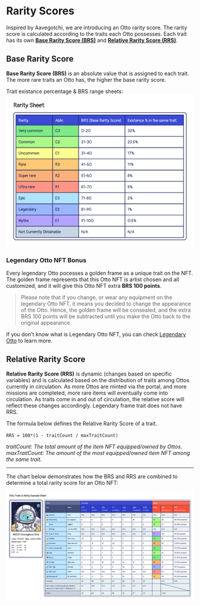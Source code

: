 # Rarity Scores

Inspired by Aavegotchi, we are introducing an Otto rarity score. The rarity score is calculated according to the traits each Otto possesses. Each trait has its own **[Base Rarity Score (BRS)](#brs)** and **[Relative Rarity Score (RRS)](#rrs)**.

## Base Rarity Score <a href="#brs" id="brs"></a>

**Base Rarity Score (BRS)** is an absolute value that is assigned to each trait. The more rare traits an Otto has, the higher the base rarity score. 

Trait existance percentage & BRS range sheets:
![Rarity Sheets](img/RaritySheet.jpg)

### Legendary Otto NFT Bonus

Every legendary Otto pocesses a golden frame as a unique trait on the NFT. The golden frame represents that this Otto NFT is artist chosen and all customized, and it will give this Otto NFT extra **BRS 100 points**.

> Please note that if you change, or wear any equipment on the legendary Otto NFT, it means you decided to change the appearance of the Otto. Hence, the golden frame will be consealed, and the extra BRS 100 points will be subtracted until you make the Otto back to the original appearance.

If you don't know what is Legendary Otto NFT, you can check [Legendary Otto](./otto-nft#legendary-otto-nft) to learn more.


## Relative Rarity Score <a href="#rrs" id="rrs"></a>

**Relative Rarity Score (RRS)** is dynamic (changes based on specific variables) and is calculated based on the distribution of traits among Ottos currently in circulation. As more Ottos are minted via the portal, and more missions are completed, more rare items will eventually come into circulation. As traits come in and out of circulation, the relative score will reflect these changes accordingly. Legendary frame trait does not have RRS.

The formula below defines the Relative Rarity Score of a trait.

`RRS = 100*(1 - traitCount / maxTraitCount)`

*traitCount: The total amount of the item NFT equipped/owned by Ottos.*  
*maxTraitCount: The amount of the most equipped/owned item NFT among the same trait.*

---

The chart below demonstrates how the BRS and RRS are combined to determine a total rarity score for an Otto NFT:

![Example Sheets](img/traits_rarity_example.jpg)

